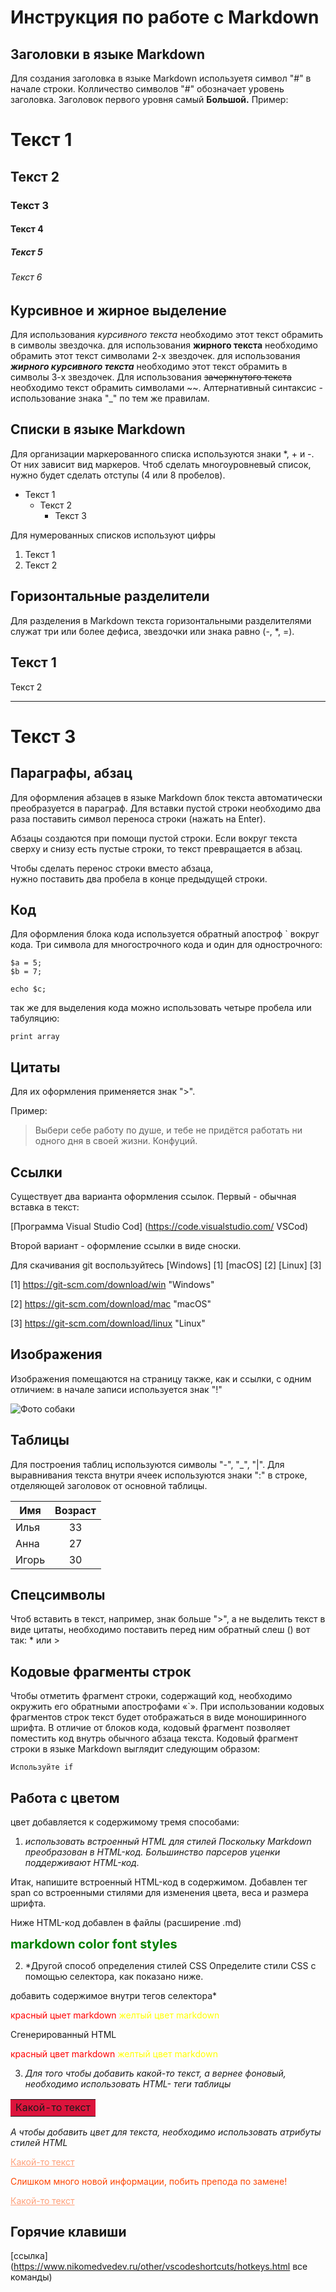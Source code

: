 # Инструкция по работе с Markdown

## Заголовки в языке Markdown
Для создания заголовка в языке Markdown используетя символ "#" в начале строки. Колличество символов "#" обозначает уровень заголовка. Заголовок первого уровня самый **Большой.** Пример:

# Текст 1 
## Текст 2
### Текст 3
#### Текст 4
##### Текст 5
###### Текст 6

## Курсивное и жирное выделение
Для использования *курсивного текста* необходимо этот текст обрамить в символы звездочка. для использования **жирного текста** необходимо обрамить этот текст символами 2-х звездочек. для использования ***жирного курсивного текста*** необходимо этот текст обрамить в символы 3-х звездочек. Для использования ~~зачеркнутого текста~~ необходимо текст обрамить символами ~~. Алтернативный синтаксис - использование знака "_" по тем же правилам.

## Списки в языке Markdown
Для организации маркерованного списка используются знаки *, + и -. От них зависит вид маркеров. Чтоб сделать многоуровневый список, нужно будет сделать отступы (4 или 8 пробелов).
* Текст 1
    - Текст 2
        + Текст 3
        
Для нумерованных списков используют цифры
1. Текст 1
2. Текст 2

## Горизонтальные разделители
Для разделения в Markdown текста горизонтальными разделителями служат три или более дефиса, звездочки или знака равно (-, *, =).

Текст 1
-------------
Текст 2
*********
Текст 3
====

## Параграфы, абзац
Для оформления абзацев в языке Markdown блок текста автоматически преобразуется в параграф. Для вставки пустой строки необходимо два раза поставить символ переноса строки (нажать на Enter).

Абзацы создаются при помощи пустой строки. Если вокруг текста сверху и снизу есть пустые строки, то текст превращается в абзац.

Чтобы сделать перенос строки вместо абзаца,  
нужно поставить два пробела в конце предыдущей строки.

## Код
Для оформления блока кода используется обратный апостроф ` вокруг кода. Три символа для многострочного кода и один для однострочного:
```
$a = 5;
$b = 7;
```

`echo $c;`

так же для выделения кода можно использовать четыре пробела или табуляцию:

    print array

## Цитаты
Для их оформления применяется знак ">". 

Пример:

> Выбери себе работу по душе, и тебе не придётся работать ни одного дня в своей жизни. Конфуций.


## Ссылки
Существует два варианта оформления ссылок. 
Первый - обычная вставка в текст:

[Программа Visual Studio Cod] (https://code.visualstudio.com/ VSCod)

Второй вариант - оформление ссылки в виде сноски.

Для скачивания git воспользуйтесь [Windows] [1] [macOS] [2] [Linux] [3]

[1] https://git-scm.com/download/win "Windows"

[2] https://git-scm.com/download/mac "macOS"

[3] https://git-scm.com/download/linux "Linux"

## Изображения
Изображения помещаются на страницу также, как и ссылки, с одним отличием: в начале записи используется знак "!"

![Фото собаки](media-share.jpg)

## Таблицы
Для построения таблиц используются символы "-", "_", "|". Для выравнивания текста внутри ячеек используются знаки ":" в строке, отделяющей заголовок от основной таблицы.

  Имя   |  Возраст
--------|:---------:
Илья    | 33
Анна    | 27
Игорь   | 30

## Спецсимволы
Чтоб вставить в текст, например, знак больше ">", а не выделить текст в виде цитаты, необходимо поставить перед ним обратный слеш (\) вот так: \* или \>

## Кодовые фрагменты строк
Чтобы отметить фрагмент строки, содержащий код, необходимо окружить его обратными апострофами «`». При использовании кодовых фрагментов строк текст будет отображаться в виде моноширинного шрифта. В отличие от блоков кода, кодовый фрагмент позволяет поместить код внутрь обычного абзаца текста. Кодовый фрагмент строки в языке Markdown выглядит следующим образом:

`Используйте if`

## Работа с цветом
цвет добавляется к содержимому тремя способами:

1. *использовать встроенный HTML для стилей
Поскольку Markdown преобразован в HTML-код. Большинство парсеров уценки поддерживают HTML-код.*

Итак, напишите встроенный HTML-код в содержимом. Добавлен тег span со встроенными стилями для изменения цвета, веса и размера шрифта.

Ниже HTML-код добавлен в файлы (расширение .md)

<span style="color:green;font-weight:700;font-size:20px">
    markdown color font styles
</span>

2. *Другой способ определения стилей CSS
Определите стили CSS с помощью селектора, как показано ниже.

добавить содержимое внутри тегов селектора*  
<style>
red { color: red }
yellow { color: yellow }
</style>

<red> красный цыет markdown</red>
<yellow> желтый цвет markdown</yellow>

Сгенерированный HTML
<p><red> красный цвет markdown</red>
<yellow> желтый цвет markdown</yellow></p>

3. *Для того чтобы добавить какой-то текст, а вернее фоновый, необходимо использовать HTML- теги таблицы*
<table>
<tr><td bgcolor="#DC143C">
Какой-то текст
</td><tr>
</table>

*А чтобы добавить цвет для текста, необходимо использовать атрибуты стилей HTML*

<a href="https://mirpozitiva.ru/wp-content/uploads/2019/11/1477469601_nature_gora.jpg" style="color:#FFA07A">Какой-то текст</a>

<p style="color:#FF4500">Слишком много новой информации, побить препода по замене!</p>
<a href="#" style="color:#FFA07A">Какой-то текст</a>


## Горячие клавиши
[ссылка] (https://www.nikomedvedev.ru/other/vscodeshortcuts/hotkeys.html все команды)



